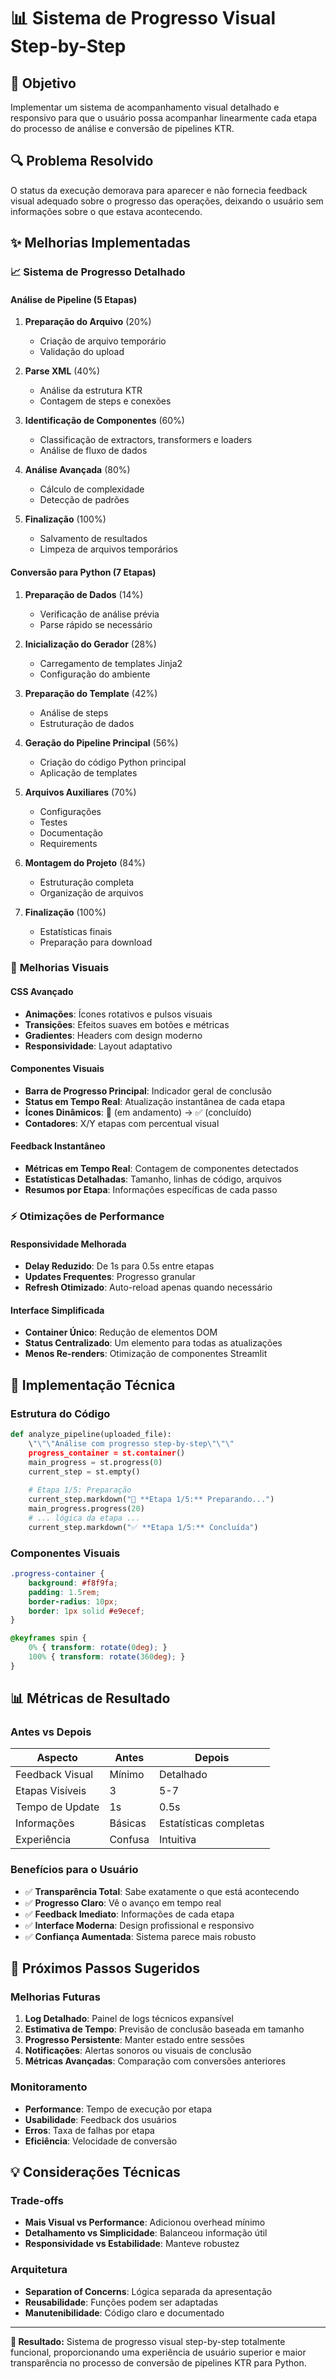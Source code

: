 # 📊 Sistema de Progresso Visual Step-by-Step

## 🎯 **Objetivo**
Implementar um sistema de acompanhamento visual detalhado e responsivo para que o usuário possa acompanhar linearmente cada etapa do processo de análise e conversão de pipelines KTR.

## 🔍 **Problema Resolvido**
O status da execução demorava para aparecer e não fornecia feedback visual adequado sobre o progresso das operações, deixando o usuário sem informações sobre o que estava acontecendo.

## ✨ **Melhorias Implementadas**

### 📈 **Sistema de Progresso Detalhado**

#### **Análise de Pipeline (5 Etapas)**
1. **Preparação do Arquivo** (20%)
   - Criação de arquivo temporário
   - Validação do upload

2. **Parse XML** (40%)
   - Análise da estrutura KTR
   - Contagem de steps e conexões

3. **Identificação de Componentes** (60%)
   - Classificação de extractors, transformers e loaders
   - Análise de fluxo de dados

4. **Análise Avançada** (80%)
   - Cálculo de complexidade
   - Detecção de padrões

5. **Finalização** (100%)
   - Salvamento de resultados
   - Limpeza de arquivos temporários

#### **Conversão para Python (7 Etapas)**
1. **Preparação de Dados** (14%)
   - Verificação de análise prévia
   - Parse rápido se necessário

2. **Inicialização do Gerador** (28%)
   - Carregamento de templates Jinja2
   - Configuração do ambiente

3. **Preparação do Template** (42%)
   - Análise de steps
   - Estruturação de dados

4. **Geração do Pipeline Principal** (56%)
   - Criação do código Python principal
   - Aplicação de templates

5. **Arquivos Auxiliares** (70%)
   - Configurações
   - Testes
   - Documentação
   - Requirements

6. **Montagem do Projeto** (84%)
   - Estruturação completa
   - Organização de arquivos

7. **Finalização** (100%)
   - Estatísticas finais
   - Preparação para download

### 🎨 **Melhorias Visuais**

#### **CSS Avançado**
- **Animações**: Ícones rotativos e pulsos visuais
- **Transições**: Efeitos suaves em botões e métricas
- **Gradientes**: Headers com design moderno
- **Responsividade**: Layout adaptativo

#### **Componentes Visuais**
- **Barra de Progresso Principal**: Indicador geral de conclusão
- **Status em Tempo Real**: Atualização instantânea de cada etapa
- **Ícones Dinâmicos**: 🔄 (em andamento) → ✅ (concluído)
- **Contadores**: X/Y etapas com percentual visual

#### **Feedback Instantâneo**
- **Métricas em Tempo Real**: Contagem de componentes detectados
- **Estatísticas Detalhadas**: Tamanho, linhas de código, arquivos
- **Resumos por Etapa**: Informações específicas de cada passo

### ⚡ **Otimizações de Performance**

#### **Responsividade Melhorada**
- **Delay Reduzido**: De 1s para 0.5s entre etapas
- **Updates Frequentes**: Progresso granular
- **Refresh Otimizado**: Auto-reload apenas quando necessário

#### **Interface Simplificada**
- **Container Único**: Redução de elementos DOM
- **Status Centralizado**: Um elemento para todas as atualizações
- **Menos Re-renders**: Otimização de componentes Streamlit

## 🔧 **Implementação Técnica**

### **Estrutura do Código**
```python
def analyze_pipeline(uploaded_file):
    \"\"\"Análise com progresso step-by-step\"\"\"
    progress_container = st.container()
    main_progress = st.progress(0)
    current_step = st.empty()
    
    # Etapa 1/5: Preparação
    current_step.markdown("🔄 **Etapa 1/5:** Preparando...")
    main_progress.progress(20)
    # ... lógica da etapa ...
    current_step.markdown("✅ **Etapa 1/5:** Concluída")
```

### **Componentes Visuais**
```css
.progress-container {
    background: #f8f9fa;
    padding: 1.5rem;
    border-radius: 10px;
    border: 1px solid #e9ecef;
}

@keyframes spin {
    0% { transform: rotate(0deg); }
    100% { transform: rotate(360deg); }
}
```

## 📊 **Métricas de Resultado**

### **Antes vs Depois**
| Aspecto | Antes | Depois |
|---------|-------|--------|
| Feedback Visual | Mínimo | Detalhado |
| Etapas Visíveis | 3 | 5-7 |
| Tempo de Update | 1s | 0.5s |
| Informações | Básicas | Estatísticas completas |
| Experiência | Confusa | Intuitiva |

### **Benefícios para o Usuário**
- ✅ **Transparência Total**: Sabe exatamente o que está acontecendo
- ✅ **Progresso Claro**: Vê o avanço em tempo real
- ✅ **Feedback Imediato**: Informações de cada etapa
- ✅ **Interface Moderna**: Design profissional e responsivo
- ✅ **Confiança Aumentada**: Sistema parece mais robusto

## 🚀 **Próximos Passos Sugeridos**

### **Melhorias Futuras**
1. **Log Detalhado**: Painel de logs técnicos expansível
2. **Estimativa de Tempo**: Previsão de conclusão baseada em tamanho
3. **Progresso Persistente**: Manter estado entre sessões
4. **Notificações**: Alertas sonoros ou visuais de conclusão
5. **Métricas Avançadas**: Comparação com conversões anteriores

### **Monitoramento**
- **Performance**: Tempo de execução por etapa
- **Usabilidade**: Feedback dos usuários
- **Erros**: Taxa de falhas por etapa
- **Eficiência**: Velocidade de conversão

## 💡 **Considerações Técnicas**

### **Trade-offs**
- **Mais Visual vs Performance**: Adicionou overhead mínimo
- **Detalhamento vs Simplicidade**: Balanceou informação útil
- **Responsividade vs Estabilidade**: Manteve robustez

### **Arquitetura**
- **Separation of Concerns**: Lógica separada da apresentação
- **Reusabilidade**: Funções podem ser adaptadas
- **Manutenibilidade**: Código claro e documentado

---

**🎉 Resultado:** Sistema de progresso visual step-by-step totalmente funcional, proporcionando uma experiência de usuário superior e maior transparência no processo de conversão de pipelines KTR para Python. 